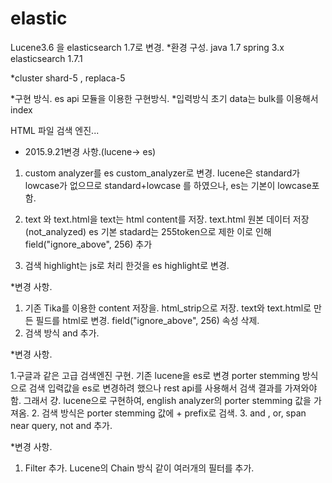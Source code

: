 # elastic
Lucene3.6 을 elasticsearch 1.7로 변경. 
*환경 구성.
java 1.7 
spring 3.x
elasticsearch 1.7.1

*cluster
shard-5 , replaca-5

*구현 방식. 
es api 모듈을 이용한 구현방식. 
*입력방식
초기 data는 bulk를 이용해서 index 

HTML 파일 검색 엔진... 
* 2015.9.21변경 사항.(lucene-> es)
1. custom analyzer를 es custom_analyzer로 변경. 
  lucene은 standard가 lowcase가 없으므로 standard+lowcase 를 하였으나, es는 기본이 lowcase포함. 
  
2. text 와 text.html을  text는 html content를 저장. text.html 원본 데이터 저장(not_analyzed)
  es 기본 stadard는 255token으로 제한 이로 인해 field("ignore_above", 256) 추가 
3. 검색 highlight는 js로 처리 한것을 es highlight로 변경. 


*변경 사항.
1. 기존 Tika를 이용한 content 저장을. html_strip으로 저장.
    text와 text.html로 만든 필드를 html로 변경. field("ignore_above", 256) 속성 삭제. 
2. 검색 방식 and 추가. 

*변경 사항.

1.구글과 같은 고급 검색엔진 구현. 기존 lucene을 es로 변경 
  porter stemming 방식으로 검색 입력값을 es로 변경하려 했으나 rest api를 사용해서 검색 결과를 가져와야함. 그래서 걍. lucene으로 
  구현하여, english analyzer의 porter stemming 값을 가져옴. 
2. 검색 방식은 porter stemming 값에 + prefix로 검색. 
3. and , or, span near query, not and 추가. 

*변경 사항. 
1. Filter 추가. Lucene의 Chain 방식 같이 여러개의 필터를 추가. 

